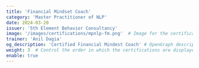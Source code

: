 ```yaml
---
title: 'Financial Mindset Coach'
category: 'Master Practitioner of NLP'
date: 2024-03-20
issuer: '5th Element Behavior Consultancy'
image: '/images/certifications/mpnlp-fm.png'  # Image for the certification
trainer: 'Anil Dagia'
og_description: 'Certified Financial Mindest Coach' # OpenGraph description for this page
weight: 3  # Control the order in which the certifications are displayed
enable: true
---
```

